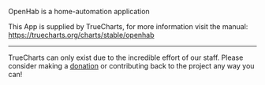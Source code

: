 OpenHab is a home-automation application

This App is supplied by TrueCharts, for more information visit the manual: https://truecharts.org/charts/stable/openhab

---

TrueCharts can only exist due to the incredible effort of our staff.
Please consider making a [donation](https://truecharts.org/docs/about/sponsor) or contributing back to the project any way you can!
